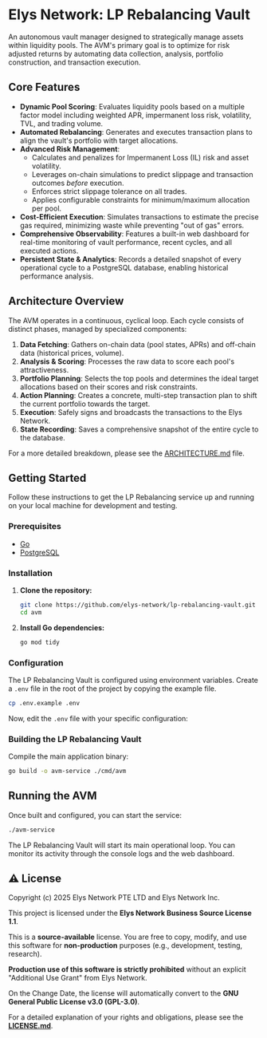 # Elys Network: LP Rebalancing Vault

An autonomous vault manager designed to strategically manage assets within liquidity pools. The AVM's primary goal is to optimize for risk adjusted returns by automating data collection, analysis, portfolio construction, and transaction execution.

## Core Features

*   **Dynamic Pool Scoring**: Evaluates liquidity pools based on a multiple factor model including weighted APR, impermanent loss risk, volatility, TVL, and trading volume.
*   **Automated Rebalancing**: Generates and executes transaction plans to align the vault's portfolio with target allocations.
*   **Advanced Risk Management**:
    *   Calculates and penalizes for Impermanent Loss (IL) risk and asset volatility.
    *   Leverages on-chain simulations to predict slippage and transaction outcomes *before* execution.
    *   Enforces strict slippage tolerance on all trades.
    *   Applies configurable constraints for minimum/maximum allocation per pool.
*   **Cost-Efficient Execution**: Simulates transactions to estimate the precise gas required, minimizing waste while preventing "out of gas" errors.
*   **Comprehensive Observability**: Features a built-in web dashboard for real-time monitoring of vault performance, recent cycles, and all executed actions.
*   **Persistent State & Analytics**: Records a detailed snapshot of every operational cycle to a PostgreSQL database, enabling historical performance analysis.

## Architecture Overview

The AVM operates in a continuous, cyclical loop. Each cycle consists of distinct phases, managed by specialized components:

1.  **Data Fetching**: Gathers on-chain data (pool states, APRs) and off-chain data (historical prices, volume).
2.  **Analysis & Scoring**: Processes the raw data to score each pool's attractiveness.
3.  **Portfolio Planning**: Selects the top pools and determines the ideal target allocations based on their scores and risk constraints.
4.  **Action Planning**: Creates a concrete, multi-step transaction plan to shift the current portfolio towards the target.
5.  **Execution**: Safely signs and broadcasts the transactions to the Elys Network.
6.  **State Recording**: Saves a comprehensive snapshot of the entire cycle to the database.

For a more detailed breakdown, please see the [ARCHITECTURE.md](ARCHITECTURE.md) file.

## Getting Started

Follow these instructions to get the LP Rebalancing service up and running on your local machine for development and testing.

### Prerequisites

*   [Go](https://golang.org/dl/)
*   [PostgreSQL](https://www.postgresql.org/download/)

### Installation

1.  **Clone the repository:**
    ```sh
    git clone https://github.com/elys-network/lp-rebalancing-vault.git
    cd avm
    ```

2.  **Install Go dependencies:**
    ```sh
    go mod tidy
    ```

### Configuration

The LP Rebalancing Vault is configured using environment variables. Create a `.env` file in the root of the project by copying the example file.

```sh
cp .env.example .env
```

Now, edit the `.env` file with your specific configuration:

### Building the LP Rebalancing Vault

Compile the main application binary:

```sh
go build -o avm-service ./cmd/avm
```

## Running the AVM

Once built and configured, you can start the service:

```sh
./avm-service
```

The LP Rebalancing Vault will start its main operational loop. You can monitor its activity through the console logs and the web dashboard.

## ⚠️ License

Copyright (c) 2025 Elys Network PTE LTD and Elys Network Inc.

This project is licensed under the **Elys Network Business Source License 1.1**.

This is a **source-available** license. You are free to copy, modify, and use this software for **non-production** purposes (e.g., development, testing, research).

**Production use of this software is strictly prohibited** without an explicit "Additional Use Grant" from Elys Network.

On the Change Date, the license will automatically convert to the **GNU General Public License v3.0 (GPL-3.0)**.

For a detailed explanation of your rights and obligations, please see the [**LICENSE.md**](LICENSE.md).